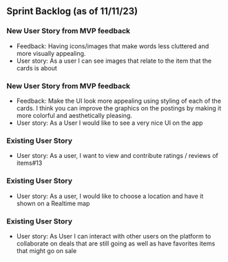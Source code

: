 ## Sprint Backlog (as of 11/11/23)

### New User Story from MVP feedback
- Feedback: Having icons/images that make words less cluttered and more visually appealing. 
- User story: As a user I can see images that relate to the item that the cards is about

### New User Story from MVP feedback
- Feedback: Make the UI look more appealing using styling of each of the cards. I think you can improve the graphics on the postings by making it more colorful and aesthetically pleasing.
- User story: As a User I would like to see a very nice UI on the app

### Existing User Story
- User story: As a user, I want to view and contribute ratings / reviews of items#13

### Existing User Story
- User story: As a user, I would like to choose a location and have it shown on a Realtime map

### Existing User Story
- User story: As User I can interact with other users on the platform to collaborate on deals that are still going as well as have favorites items that might go on sale
